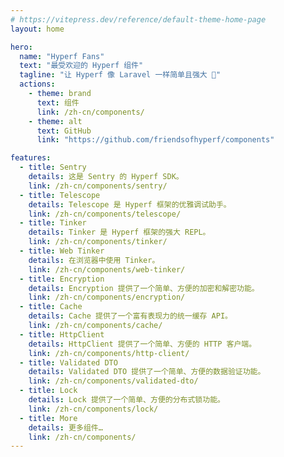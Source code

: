 ```yaml
---
# https://vitepress.dev/reference/default-theme-home-page
layout: home

hero:
  name: "Hyperf Fans"
  text: "最受欢迎的 Hyperf 组件"
  tagline: "让 Hyperf 像 Laravel 一样简单且强大 🚀"
  actions:
    - theme: brand
      text: 组件
      link: /zh-cn/components/
    - theme: alt
      text: GitHub
      link: "https://github.com/friendsofhyperf/components"

features:
  - title: Sentry
    details: 这是 Sentry 的 Hyperf SDK。
    link: /zh-cn/components/sentry/
  - title: Telescope
    details: Telescope 是 Hyperf 框架的优雅调试助手。
    link: /zh-cn/components/telescope/
  - title: Tinker
    details: Tinker 是 Hyperf 框架的强大 REPL。
    link: /zh-cn/components/tinker/
  - title: Web Tinker
    details: 在浏览器中使用 Tinker。
    link: /zh-cn/components/web-tinker/
  - title: Encryption
    details: Encryption 提供了一个简单、方便的加密和解密功能。
    link: /zh-cn/components/encryption/
  - title: Cache
    details: Cache 提供了一个富有表现力的统一缓存 API。
    link: /zh-cn/components/cache/
  - title: HttpClient
    details: HttpClient 提供了一个简单、方便的 HTTP 客户端。
    link: /zh-cn/components/http-client/
  - title: Validated DTO
    details: Validated DTO 提供了一个简单、方便的数据验证功能。
    link: /zh-cn/components/validated-dto/
  - title: Lock
    details: Lock 提供了一个简单、方便的分布式锁功能。
    link: /zh-cn/components/lock/
  - title: More
    details: 更多组件…
    link: /zh-cn/components/
---
```



